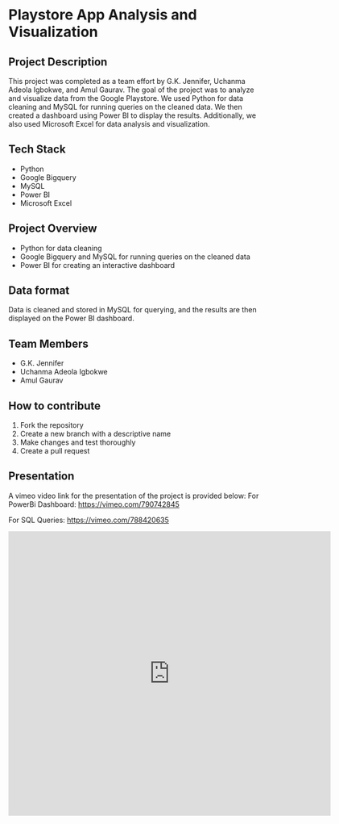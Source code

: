 # Playstore App Analysis and Visualization

## Project Description
This project was completed as a team effort by G.K. Jennifer, Uchanma Adeola Igbokwe, and Amul Gaurav. The goal of the project was to analyze and visualize data from the Google Playstore. We used Python for data cleaning and MySQL for running queries on the cleaned data. We then created a dashboard using Power BI to display the results. Additionally, we also used Microsoft Excel for data analysis and visualization.

## Tech Stack
- Python
- Google Bigquery
- MySQL
- Power BI
- Microsoft Excel

## Project Overview
- Python for data cleaning
- Google Bigquery and MySQL for running queries on the cleaned data
- Power BI for creating an interactive dashboard

## Data format
Data is cleaned and stored in MySQL for querying, and the results are then displayed on the Power BI dashboard.

## Team Members
- G.K. Jennifer
- Uchanma Adeola Igbokwe
- Amul Gaurav

## How to contribute
1. Fork the repository
2. Create a new branch with a descriptive name
3. Make changes and test thoroughly
4. Create a pull request

## Presentation
A vimeo video link for the presentation of the project is provided below:
For PowerBi Dashboard: https://vimeo.com/790742845

For SQL Queries: https://vimeo.com/788420635

<iframe src="https://player.vimeo.com/video/788420635?h=2132a72e8b" width="640" height="564" frameborder="0" allow="autoplay; fullscreen" allowfullscreen></iframe>
